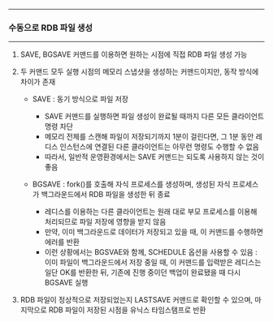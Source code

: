 -----
### 수동으로 RDB 파일 생성
-----
1. SAVE, BGSAVE 커맨드를 이용하면 원하는 시점에 직접 RDB 파일 생성 가능
2. 두 커맨드 모두 실행 시점의 메모리 스냅샷을 생성하는 커맨드이지만, 동작 방식에 차이가 존재
   - SAVE : 동기 방식으로 파일 저장
      + SAVE 커맨드를 실행하면 파일 생성이 완료될 때까지 다른 모든 클라이언트 명령 차단
      + 메모리 전체를 스캔해 파일이 저장되기까지 1분이 걸린다면, 그 1분 동안 레디스 인스턴스에 연결된 다른 클라이언트는 아무런 명령도 수행할 수 없음
      + 따라서, 일반적 운영환경에서는 SAVE 커맨드는 되도록 사용하지 않는 것이 좋음

   - BGSAVE : fork()를 호출해 자식 프로세스를 생성하며, 생성된 자식 프로세스가 백그라운드에서 RDB 파일을 생성한 뒤 종료
      + 레디스를 이용하는 다른 클라이언트는 원래 대로 부모 프로세스를 이용해 처리되므로 파일 저장에 영향을 받지 않음
      + 만약, 이미 백그라운드로 데이터가 저장되고 있을 때, 이 커맨드를 수행하면 에러를 반환
      + 이런 상황에서는 BGSVAE와 함께, SCHEDULE 옵션을 사용할 수 있음 : 이미 파일이 백그라운드에서 저장 중일 때, 이 커맨드를 입력받은 레디스는 일단 OK를 반환한 뒤, 기존에 진행 중이던 백업이 완료됐을 때 다시 BGSAVE 실행

3. RDB 파일이 정상적으로 저장되었는지 LASTSAVE 커맨드로 확인할 수 있으며, 마지막으로 RDB 파일이 저장된 시점을 유닉스 타임스탬프로 반환
